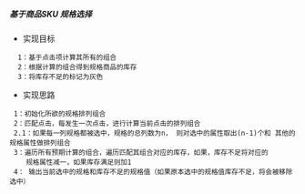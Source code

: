 

##### 基于商品SKU 规格选择
- 实现目标
```
  1：基于点击项计算其所有的组合
  2：根据计算的组合得到规格商品的库存
  3：将库存不足的标记为灰色

```

- 实现思路
```
 1：初始化所欲的规格排列组合
 2：匹配点击，每发生一次点击，进行计算当前点击的排列组合
 2.1：如果每一列规格都被选中，规格的总列数为n， 则对选中的属性取出(n-1)个和 其他的规格属性做排列组合
 3：遍历所有预期计算的组合，遍历匹配其组合对应的库存，如果，库存不足将对应的
    规格属性减一，如果库存满足则加1
 4： 输出当前选中的规格和库存不足的规格值（如果原本选中的规格值库存不足，将会被移除选中）

```
